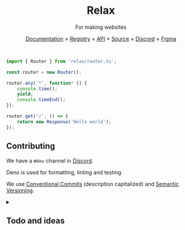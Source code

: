 <div align="center">

# Relax

For making websites

[Documentation](https://github.com/ayoreis/relax/wiki) × [Registry](https://deno.land/x/relax) × [API](https://deno.land/x/relax?doc) × [Source](https://github.com/ayoreis/relax) × [Discord][Discord] × [Figma](https://www.figma.com/file/3myIn1Wy6vaF7atUwasMPU/Relax?type=design&node-id=0-1&mode=design&t=m4lIDItLqaws1rSI-0)

</div>

<br>

```typescript
import { Router } from 'relax/router.ts';

const router = new Router();

router.any('*', function* () {
	console.time();
	yield;
	console.timeEnd();
});

router.get('/', () => {
	return new Response('Hello world');
});
```

## Contributing

We have a `#dev` channel in [Discord][Discord].

Deno is used for formatting, linting and testing.

We use [Conventional Commits](https://www.conventionalcommits.org/) (description capitalized) and [Semantic Versioning](https://semver.org).

<details>
<summary>

## Todo and ideas</summary>

<details>
<summary>Router</summary>

- [x] Server side
  - [ ] Typed URL parameters
- [ ] Client side
  - [ ] [View Transitions API](https://developer.mozilla.org/en-US/docs/Web/API/View_Transitions_API)
- [ ] File system?
- [ ] Benchmark
  - [ ] [Im-Beast/http_benchmarks](https://github.com/Im-Beast/http_benchmarks)
  - [ ] [denosaurs/bench](https://github.com/denosaurs/bench)
- [ ] Builtin Handlers
  - [ ] Trailing slashes
  - [ ] `example.com` > `www.example.com`
  - [ ] `www.example.com` > `example.com`
- [ ] Component (eg React Router)

</details>

<details>
<summary>Components (compiler)</summary>

- [ ] Web Components
- [ ] Frontmatter parser
- [ ] Mustache compiler
- [ ] JavaScript parser
- [ ] Frontmatter specification

</details>

<details>
<summary>Templating</summary>

- [ ] Markdown parser
- [ ] HTML parser

</details>

<details>
<summary>Reactivity</summary>

```typescript
const count = reactive(0);

effect(() => {
	console.log(count);
});

count(count++);
```

</details>

<details>
<summary>Data</summary>

Something like tRPC?

</details>

---

Here are external things things which would benefit Relax, I want to contribute/propose/create them.

<!---->

- [ ] Propose: Python-Pickle like serialization.
- [ ] Propose: JSX/E4X/HTML-in-JS + template literals extension (template objects)
- [ ] Contribute: Native Deno DOM, denoland/deno#3648, denoland/deno#3447, denoland/deno#7505, denoland/deno#6794, denoland/deno#7527
- [ ] Create: Dynamic import ponyfill
  - [ ] denoland/deno#15482, denoland/deno#19322

<!---->

- `URLPatternList` (native routing)
  - [ ] WICG/urlpattern#30
  - [ ] WICG/urlpattern#166
  - [ ] WICG/urlpattern#61

<!---->

- Decorators
  - [ ] [tc39/proposal-decorator-metadata](https://github.com/tc39/proposal-decorator-metadata)
  - [ ] [tc39/proposal-class-method-parameter-decorators](https://github.com/tc39/proposal-class-method-parameter-decorators)
  - [ ] [tc39/proposal-decorators/EXTENSIONS.md](https://github.com/tc39/proposal-decorators/blob/master/EXTENSIONS.md)

<!---->

- [ ] [webqit/reflex-functions](https://github.com/webqit/reflex-functions)
- [ ] [samuelgoto/proposal-block-params](https://github.com/samuelgoto/proposal-block-params)
- [ ] [tc39/proposal-compartments](https://github.com/tc39/proposal-compartments)
- [ ] [tc39/proposal-type-annotations](https://github.com/tc39/proposal-type-annotations)
- [ ] [tc39/proposal-do-expressions](https://github.com/tc39/proposal-do-expressions)
- [ ] [tc39/proposal-async-do-expressions](https://github.com/tc39/proposal-async-do-expressions)

<!---->

- [ ] WICG/urlpattern#61
- [ ] WICG/webcomponents#939
- [ ] WICG/webcomponents#909
- [ ] whatwg/html#2142

[discord]: https://discord.gg/24AyvbBKcJ

